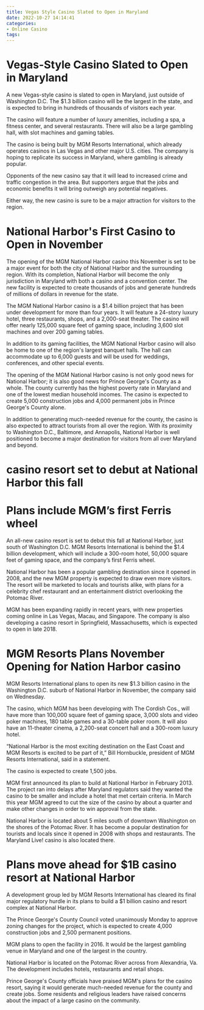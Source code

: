```yaml
---
title: Vegas Style Casino Slated to Open in Maryland
date: 2022-10-27 14:14:41
categories:
- Online Casino
tags:
---
```



#  Vegas-Style Casino Slated to Open in Maryland

A new Vegas-style casino is slated to open in Maryland, just outside of Washington D.C. The $1.3 billion casino will be the largest in the state, and is expected to bring in hundreds of thousands of visitors each year.

The casino will feature a number of luxury amenities, including a spa, a fitness center, and several restaurants. There will also be a large gambling hall, with slot machines and gaming tables.

The casino is being built by MGM Resorts International, which already operates casinos in Las Vegas and other major U.S. cities. The company is hoping to replicate its success in Maryland, where gambling is already popular.

Opponents of the new casino say that it will lead to increased crime and traffic congestion in the area. But supporters argue that the jobs and economic benefits it will bring outweigh any potential negatives.

Either way, the new casino is sure to be a major attraction for visitors to the region.

#  National Harbor's First Casino to Open in November

The opening of the MGM National Harbor casino this November is set to be a major event for both the city of National Harbor and the surrounding region. With its completion, National Harbor will become the only jurisdiction in Maryland with both a casino and a convention center. The new facility is expected to create thousands of jobs and generate hundreds of millions of dollars in revenue for the state.

The MGM National Harbor casino is a $1.4 billion project that has been under development for more than four years. It will feature a 24-story luxury hotel, three restaurants, shops, and a 2,000-seat theater. The casino will offer nearly 125,000 square feet of gaming space, including 3,600 slot machines and over 200 gaming tables.

In addition to its gaming facilities, the MGM National Harbor casino will also be home to one of the region's largest banquet halls. The hall can accommodate up to 6,000 guests and will be used for weddings, conferences, and other special events.

The opening of the MGM National Harbor casino is not only good news for National Harbor; it is also good news for Prince George's County as a whole. The county currently has the highest poverty rate in Maryland and one of the lowest median household incomes. The casino is expected to create 5,000 construction jobs and 4,000 permanent jobs in Prince George's County alone.

In addition to generating much-needed revenue for the county, the casino is also expected to attract tourists from all over the region. With its proximity to Washington D.C., Baltimore, and Annapolis, National Harbor is well positioned to become a major destination for visitors from all over Maryland and beyond.

#  casino resort set to debut at National Harbor this fall

# Plans include MGM’s first Ferris wheel

An all-new casino resort is set to debut this fall at National Harbor, just south of Washington D.C. MGM Resorts International is behind the $1.4 billion development, which will include a 300-room hotel, 50,000 square feet of gaming space, and the company’s first Ferris wheel.

National Harbor has been a popular gambling destination since it opened in 2008, and the new MGM property is expected to draw even more visitors. The resort will be marketed to locals and tourists alike, with plans for a celebrity chef restaurant and an entertainment district overlooking the Potomac River.

MGM has been expanding rapidly in recent years, with new properties coming online in Las Vegas, Macau, and Singapore. The company is also developing a casino resort in Springfield, Massachusetts, which is expected to open in late 2018.

#  MGM Resorts Plans November Opening for Nation Harbor casino

MGM Resorts International plans to open its new $1.3 billion casino in the Washington D.C. suburb of National Harbor in November, the company said on Wednesday.

The casino, which MGM has been developing with The Cordish Cos., will have more than 100,000 square feet of gaming space, 3,000 slots and video poker machines, 180 table games and a 30-table poker room. It will also have an 11-theater cinema, a 2,200-seat concert hall and a 300-room luxury hotel.

“National Harbor is the most exciting destination on the East Coast and MGM Resorts is excited to be part of it,” Bill Hornbuckle, president of MGM Resorts International, said in a statement.

The casino is expected to create 1,500 jobs.

MGM first announced its plan to build at National Harbor in February 2013. The project ran into delays after Maryland regulators said they wanted the casino to be smaller and include a hotel that met certain criteria. In March this year MGM agreed to cut the size of the casino by about a quarter and make other changes in order to win approval from the state.

National Harbor is located about 5 miles south of downtown Washington on the shores of the Potomac River. It has become a popular destination for tourists and locals since it opened in 2008 with shops and restaurants. The Maryland Live! casino is also located there.

#  Plans move ahead for $1B casino resort at National Harbor

A development group led by MGM Resorts International has cleared its final major regulatory hurdle in its plans to build a $1 billion casino and resort complex at National Harbor.

The Prince George's County Council voted unanimously Monday to approve zoning changes for the project, which is expected to create 4,000 construction jobs and 2,500 permanent positions.

MGM plans to open the facility in 2016. It would be the largest gambling venue in Maryland and one of the largest in the country.

National Harbor is located on the Potomac River across from Alexandria, Va. The development includes hotels, restaurants and retail shops.

Prince George's County officials have praised MGM's plans for the casino resort, saying it would generate much-needed revenue for the county and create jobs. Some residents and religious leaders have raised concerns about the impact of a large casino on the community.